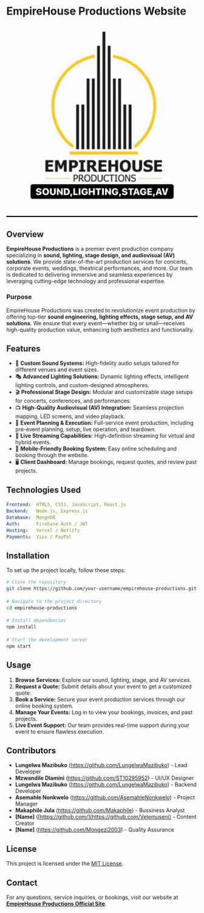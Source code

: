 # EmpireHouse Productions Website

![EmpireHouse Productions Website Screenshot](Images/logo-icon.jpeg)

## Overview

**EmpireHouse Productions** is a premier event production company specializing in **sound, lighting, stage design, and audiovisual (AV) solutions**. We provide state-of-the-art production services for concerts, corporate events, weddings, theatrical performances, and more. Our team is dedicated to delivering immersive and seamless experiences by leveraging cutting-edge technology and professional expertise.

### Purpose

EmpireHouse Productions was created to revolutionize event production by offering top-tier **sound engineering, lighting effects, stage setup, and AV solutions**. We ensure that every event—whether big or small—receives high-quality production value, enhancing both aesthetics and functionality.

## Features

- 🎤 **Custom Sound Systems:** High-fidelity audio setups tailored for different venues and event sizes.
- 🎭 **Advanced Lighting Solutions:** Dynamic lighting effects, intelligent lighting controls, and custom-designed atmospheres.
- 🎬 **Professional Stage Design:** Modular and customizable stage setups for concerts, conferences, and performances.
- 📺 **High-Quality Audiovisual (AV) Integration:** Seamless projection mapping, LED screens, and video playback.
- 📅 **Event Planning & Execution:** Full-service event production, including pre-event planning, setup, live operation, and teardown.
- 🎥 **Live Streaming Capabilities:** High-definition streaming for virtual and hybrid events.
- 📲 **Mobile-Friendly Booking System:** Easy online scheduling and booking through the website.
- 🖥 **Client Dashboard:** Manage bookings, request quotes, and review past projects.

## Technologies Used

```yaml
Frontend:  HTML5, CSS3, JavaScript, React.js
Backend:   Node.js, Express.js
Database:  MongoDB
Auth:      Firebase Auth / JWT
Hosting:   Vercel / Netlify
Payments:  Visa / PayPal
```

## Installation

To set up the project locally, follow these steps:

```bash
# Clone the repository
git clone https://github.com/your-username/empirehouse-productions.git

# Navigate to the project directory
cd empirehouse-productions

# Install dependencies
npm install

# Start the development server
npm start
```

## Usage

1. **Browse Services:** Explore our sound, lighting, stage, and AV services.
2. **Request a Quote:** Submit details about your event to get a customized quote.
3. **Book a Service:** Secure your event production services through our online booking system.
4. **Manage Your Events:** Log in to view your bookings, invoices, and past projects.
5. **Live Event Support:** Our team provides real-time support during your event to ensure flawless execution.

## Contributors


- **Lungelwa Mazibuko** (https://github.com/LungelwaMazibuko) - Lead Developer
- **Mzwandile Dlamini** (https://github.com/ST10295952) - UI/UX Designer
- **Lungelwa Mazibuko** (https://github.com/LungelwaMazibuko) - Backend Developer
- **Asemahle Nonkwelo** (https://github.com/AsemahleNonkwelo) - Project Manager
- **Makaphile Jula** (https://github.com/Makaphile) - Bussiness Analyst
- **[Name]** ([https://github.com/](https://github.com/Velemuseni) - Content Creator
- **[Name]** (https://github.com/Mongezi2003) - Quality Assurance 



## License

This project is licensed under the [MIT License](LICENSE).

## Contact

For any questions, service inquiries, or bookings, visit our website at [**EmpireHouse Productions Official Site**](YOUR_WEBSITE_URL).

